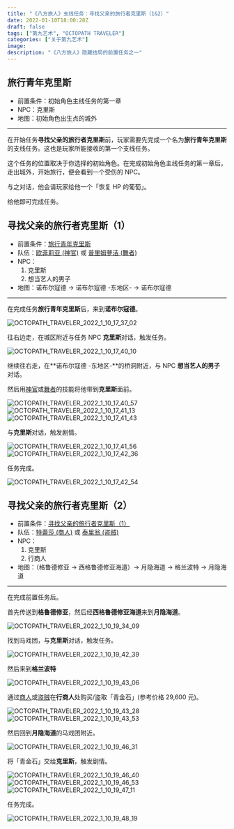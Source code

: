 ```yaml
---
title: "《八方旅人》支线任务：寻找父亲的旅行者克里斯（1&2）"
date: 2022-01-10T18:00:28Z
draft: false
tags: ["第九艺术", "OCTOPATH TRAVELER"]
categories: ["关于第九艺术"]
image:
description: "《八方旅人》隐藏结局的前置任务之一"
---
```


<!--
![](https://mogeko.github.io/blog-images/r/090/)
{{< spoiler >}}{{< /spoiler >}}
&emsp;&emsp;
 -->

## 旅行青年克里斯

- 前置条件：初始角色主线任务的第一章
- NPC：克里斯
- 地图：初始角色出生点的城外

---

在开始任务**寻找父亲的旅行者克里斯**前，玩家需要先完成一个名为**旅行青年克里斯**的支线任务。这也是玩家所能接收的第一个支线任务。

这个任务的位置取决于你选择的初始角色。在完成初始角色主线任务的第一章后，走出城外，开始旅行，便会看到一个受伤的 NPC。

与之对话，他会请玩家给他一个「恢复 HP 的葡萄」。

给他即可完成任务。

## 寻找父亲的旅行者克里斯（1）

- 前置条件：[旅行青年克里斯](#旅行青年克里斯)
- 队伍：[欧菲莉亚 (神官)](神官) 或 [普里姆萝洁 (舞者)](舞者)
- NPC：
  1. 克里斯
  2. 想当艺人的男子
- 地图：诺布尔寇德 -> 诺布尔寇德 -东地区- -> 诺布尔寇德

---

在完成任务**旅行青年克里斯**后，来到**诺布尔寇德**。

![OCTOPATH_TRAVELER_2022_1_10_17_37_02](https://mogeko.github.io/blog-images/r/090/OCTOPATH_TRAVELER_2022_1_10_17_37_02.png)

往右边走，在城区附近与任务 NPC **克里斯**对话，触发任务。

![OCTOPATH_TRAVELER_2022_1_10_17_40_10](https://mogeko.github.io/blog-images/r/090/OCTOPATH_TRAVELER_2022_1_10_17_40_10.png)

继续往右走，在**诺布尔寇德 -东地区-**的桥洞附近，与 NPC **想当艺人的男子** 对话。

然后用[神官]或[舞者]的技能将他带到**克里斯**面前。

![OCTOPATH_TRAVELER_2022_1_10_17_40_57](https://mogeko.github.io/blog-images/r/090/OCTOPATH_TRAVELER_2022_1_10_17_40_57.png)
![OCTOPATH_TRAVELER_2022_1_10_17_41_13](https://mogeko.github.io/blog-images/r/090/OCTOPATH_TRAVELER_2022_1_10_17_41_13.png)
![OCTOPATH_TRAVELER_2022_1_10_17_41_43](https://mogeko.github.io/blog-images/r/090/OCTOPATH_TRAVELER_2022_1_10_17_41_43.png)

与**克里斯**对话，触发剧情。

![OCTOPATH_TRAVELER_2022_1_10_17_41_56](https://mogeko.github.io/blog-images/r/090/OCTOPATH_TRAVELER_2022_1_10_17_41_56.png)
![OCTOPATH_TRAVELER_2022_1_10_17_42_36](https://mogeko.github.io/blog-images/r/090/OCTOPATH_TRAVELER_2022_1_10_17_42_36.png)

任务完成。

![OCTOPATH_TRAVELER_2022_1_10_17_42_54](https://mogeko.github.io/blog-images/r/090/OCTOPATH_TRAVELER_2022_1_10_17_42_54.png)

## 寻找父亲的旅行者克里斯（2）

- 前置条件：[寻找父亲的旅行者克里斯（1）](#寻找父亲的旅行者克里斯1)
- 队伍：[特蕾莎 (商人)][商人] 或 [泰里翁 (盗贼)][盗贼]
- NPC：
  1. 克里斯
  2. 行商人
- 地图：（格鲁德修亚 -> 西格鲁德修亚海道）-> 月隐海道 -> 格兰波特 -> 月隐海道

---

在完成前置任务后。

首先传送到**格鲁德修亚**，然后经**西格鲁德修亚海道**来到**月隐海道**。

![OCTOPATH_TRAVELER_2022_1_10_19_34_09](https://mogeko.github.io/blog-images/r/090/OCTOPATH_TRAVELER_2022_1_10_19_34_09.png)

找到马戏团，与**克里斯**对话，触发任务。

![OCTOPATH_TRAVELER_2022_1_10_19_42_39](https://mogeko.github.io/blog-images/r/090/OCTOPATH_TRAVELER_2022_1_10_19_42_39.png)

然后来到**格兰波特**

![OCTOPATH_TRAVELER_2022_1_10_19_43_06](https://mogeko.github.io/blog-images/r/090/OCTOPATH_TRAVELER_2022_1_10_19_43_06.png)

通过[商人]或[盗贼]在**行商人**处购买/盗取「青金石」(参考价格 29,600 元)。

![OCTOPATH_TRAVELER_2022_1_10_19_43_28](https://mogeko.github.io/blog-images/r/090/OCTOPATH_TRAVELER_2022_1_10_19_43_28.png)
![OCTOPATH_TRAVELER_2022_1_10_19_43_53](https://mogeko.github.io/blog-images/r/090/OCTOPATH_TRAVELER_2022_1_10_19_43_53.png)

然后回到**月隐海道**的马戏团附近。

![OCTOPATH_TRAVELER_2022_1_10_19_46_31](https://mogeko.github.io/blog-images/r/090/OCTOPATH_TRAVELER_2022_1_10_19_46_31.png)

将「青金石」交给**克里斯**，触发剧情。

![OCTOPATH_TRAVELER_2022_1_10_19_46_40](https://mogeko.github.io/blog-images/r/090/OCTOPATH_TRAVELER_2022_1_10_19_46_40.png)
![OCTOPATH_TRAVELER_2022_1_10_19_46_53](https://mogeko.github.io/blog-images/r/090/OCTOPATH_TRAVELER_2022_1_10_19_46_53.png)
![OCTOPATH_TRAVELER_2022_1_10_19_47_11](https://mogeko.github.io/blog-images/r/090/OCTOPATH_TRAVELER_2022_1_10_19_47_11.png)

任务完成。

![OCTOPATH_TRAVELER_2022_1_10_19_48_19](https://mogeko.github.io/blog-images/r/090/OCTOPATH_TRAVELER_2022_1_10_19_48_19.png)

<!-- Staff -->

<!--
神官 欧菲莉亚
学者 赛拉斯
商人 特蕾莎
剑士 欧尔贝克
舞者 普里姆萝洁
药师 亚芬
盗贼 泰里翁
猎人 海茵特
 -->

[神官]: https://octopath.huijiwiki.com/wiki/欧菲莉亚
[学者]: https://octopath.huijiwiki.com/wiki/塞拉斯
[商人]: https://octopath.huijiwiki.com/wiki/泰瑞莎
[剑士]: https://octopath.huijiwiki.com/wiki/奥伯里克
[舞者]: https://octopath.huijiwiki.com/wiki/普蕾米罗斯
[药师]: https://octopath.huijiwiki.com/wiki/阿尔芬
[盗贼]: https://octopath.huijiwiki.com/wiki/提利昂
[猎人]: https://octopath.huijiwiki.com/wiki/海茵特
